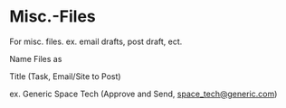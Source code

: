 # Misc.-Files
For misc. files. ex. email drafts, post draft, ect.

Name Files as

Title (Task, Email/Site to Post)

ex.
Generic Space Tech (Approve and Send, space_tech@generic.com)
